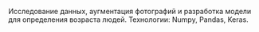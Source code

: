 Исследование данных, аугментация фотографий и разработка модели для определения возраста людей. Технологии: Numpy, Pandas, Keras.
